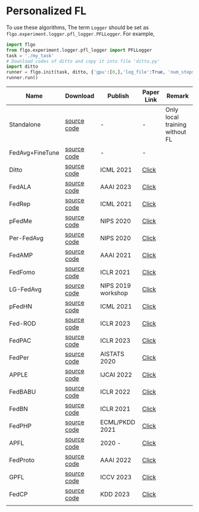 # Personalized FL

To use these algorithms, The term `Logger` should be set as `flgo.experiment.logger.pfl_logger.PFLLogger`. For example,
```python
import flgo
from flgo.experiment.logger.pfl_logger import PFLLogger
task = './my_task'
# Download codes of ditto and copy it into file 'ditto.py'
import ditto
runner = flgo.init(task, ditto, {'gpu':[0,],'log_file':True, 'num_steps':5}, Logger=PFLLogger)
runner.run()
```

| **Name**        | **Download**                                                                                              | **Publish**        | **Paper Link**                                                   | **Remark**                     |
|-----------------|-----------------------------------------------------------------------------------------------------------|--------------------|------------------------------------------------------------------|--------------------------------|
| Standalone      | [source code](https://raw.githubusercontent.com/WwZzz/easyFL/FLGo/resources/algorithm/standalone.py)      | -                  | -                                                                | Only local training without FL |
| FedAvg+FineTune | [source code](https://raw.githubusercontent.com/WwZzz/easyFL/FLGo/resources/algorithm/fedavg_finetune.py) | -                  | -                                                                |                                |
| Ditto           | [source code](https://raw.githubusercontent.com/WwZzz/easyFL/FLGo/resources/algorithm/ditto.py)           | ICML 2021          | [Click](http://arxiv.org/abs/2007.14390)                         |                                |
| FedALA          | [source code](https://raw.githubusercontent.com/WwZzz/easyFL/FLGo/resources/algorithm/fedala.py)          | AAAI 2023          | [Click](http://arxiv.org/abs/2212.01197)                         |                                |
| FedRep          | [source code](https://raw.githubusercontent.com/WwZzz/easyFL/FLGo/resources/algorithm/fedrep.py)          | ICML 2021          | [Click](http://arxiv.org/abs/2102.07078)                         |                                |
| pFedMe          | [source code](https://raw.githubusercontent.com/WwZzz/easyFL/FLGo/resources/algorithm/pfedme.py)          | NIPS 2020          | [Click](http://arxiv.org/abs/2006.08848)                         |                                |                                         |
| Per-FedAvg      | [source code](https://raw.githubusercontent.com/WwZzz/easyFL/FLGo/resources/algorithm/perfedavg.py)       | NIPS 2020          | [Click](http://arxiv.org/abs/2002.07948)                         |                                |
| FedAMP          | [source code](https://raw.githubusercontent.com/WwZzz/easyFL/FLGo/resources/algorithm/fedamp.py)          | AAAI 2021          | [Click](http://arxiv.org/abs/2007.03797)                         |                                |
| FedFomo         | [source code](https://raw.githubusercontent.com/WwZzz/easyFL/FLGo/resources/algorithm/fedfomo.py)         | ICLR 2021          | [Click](http://arxiv.org/abs/2012.08565)                         |                                |
| LG-FedAvg       | [source code](https://raw.githubusercontent.com/WwZzz/easyFL/FLGo/resources/algorithm/lgfedavg.py)        | NIPS 2019 workshop | [Click](http://arxiv.org/abs/2001.01523)                         |                                |
| pFedHN          | [source code](https://raw.githubusercontent.com/WwZzz/easyFL/FLGo/resources/algorithm/pfedhn.py)          | ICML 2021          | [Click](https://proceedings.mlr.press/v139/shamsian21a.html)     |                                |
| Fed-ROD         | [source code](https://raw.githubusercontent.com/WwZzz/easyFL/FLGo/resources/algorithm/fedrod.py)          | ICLR 2023          | [Click](https://openreview.net/forum?id=I1hQbx10Kxn)             |                                |
| FedPAC          | [source code](https://raw.githubusercontent.com/WwZzz/easyFL/FLGo/resources/algorithm/fedpac.py)          | ICLR 2023          | [Click](http://arxiv.org/abs/2306.11867)                         |                                |
| FedPer          | [source code](https://raw.githubusercontent.com/WwZzz/easyFL/FLGo/resources/algorithm/fedper.py)          | AISTATS 2020       | [Click](http://arxiv.org/abs/1912.00818)                         |                                |
| APPLE           | [source code](https://raw.githubusercontent.com/WwZzz/easyFL/FLGo/resources/algorithm/apple.py)           | IJCAI 2022         | [Click](https://www.ijcai.org/proceedings/2022/301)              |                                |
| FedBABU         | [source code](https://raw.githubusercontent.com/WwZzz/easyFL/FLGo/resources/algorithm/fedbabu.py)         | ICLR 2022          | [Click](http://arxiv.org/abs/2106.06042)                         |                                |
| FedBN           | [source code](https://raw.githubusercontent.com/WwZzz/easyFL/FLGo/resources/algorithm/fedbn.py)           | ICLR 2021          | [Click](https://openreview.net/pdf?id=6YEQUn0QICG)               |                                |
| FedPHP          | [source code](https://raw.githubusercontent.com/WwZzz/easyFL/FLGo/resources/algorithm/fedphp.py)          | ECML/PKDD 2021     | [Click](https://dl.acm.org/doi/abs/10.1007/978-3-030-86486-6_36) |                                |
| APFL            | [source code](https://raw.githubusercontent.com/WwZzz/easyFL/FLGo/resources/algorithm/apfl.py)            | 2020 -             | [Click](http://arxiv.org/abs/2003.13461)                         |                                |
| FedProto        | [source code](https://raw.githubusercontent.com/WwZzz/easyFL/FLGo/resources/algorithm/fedproto.py)        | AAAI 2022          | [Click](https://ojs.aaai.org/index.php/AAAI/article/view/20819)  |                                |
| GPFL            | [source code](https://raw.githubusercontent.com/WwZzz/easyFL/FLGo/resources/algorithm/gpfl.py)            | ICCV 2023          | [Click](http://arxiv.org/abs/2308.10279)                         |                                |
| FedCP           | [source code](https://raw.githubusercontent.com/WwZzz/easyFL/FLGo/resources/algorithm/fedcp.py)           | KDD 2023           | [Click](http://arxiv.org/abs/2307.01217)                         |                                |
|                 |                                                                                                           |                    |                                                                  |                                |
